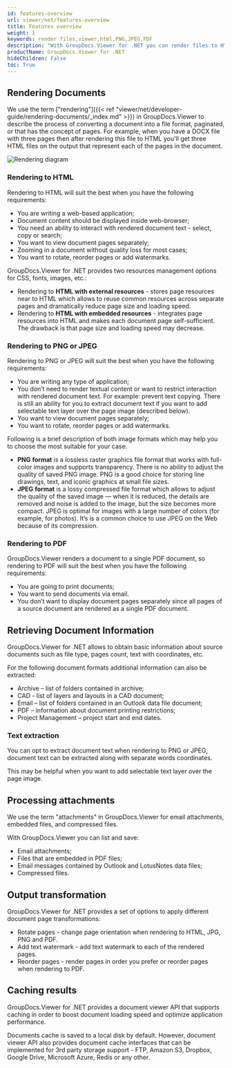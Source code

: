 ```yaml
---
id: features-overview
url: viewer/net/features-overview
title: Features overview
weight: 1
keywords: render files,viewer,html,PNG,JPEG,PDF
description: "With GroupDocs.Viewer for .NET you can render files to HTML, PNG, JPEG and PDF formats, list and save attachments, embedded files and compressed files, extract document text and detect file type by it's content"
productName: GroupDocs.Viewer for .NET
hideChildren: False
toc: True
---
```


## Rendering Documents

We use the term ["rendering"]({{< ref "viewer/net/developer-guide/rendering-documents/_index.md" >}}) in GroupDocs.Viewer to describe the process of converting a document into a file format, paginated, or that has the concept of pages. For example, when you have a DOCX file with three pages then after rendering this file to HTML you'll get three HTML files on the output that represent each of the pages in the document.

![Rendering diagram](/viewer/net/images/getting-started/features-overview/rendering.png)

### Rendering to HTML

Rendering to HTML will suit the best when you have the following requirements:

* You are writing a web-based application;
* Document content should be displayed inside web-browser;
* You need an ability to interact with rendered document text - select, copy or search;
* You want to view document pages separately;
* Zooming in a document without quality loss for most cases;
* You want to rotate, reorder pages or add watermarks.

GroupDocs.Viewer for .NET provides two resources management options for CSS, fonts, images, etc.:

* Rendering to **HTML with external resources** - stores page resources near to HTML which allows to reuse common resources across separate pages and dramatically reduce page size and loading speed.
* Rendering to **HTML with embedded resources** - integrates page resources into HTML and makes each document page self-sufficient. The drawback is that page size and loading speed may decrease.

### Rendering to PNG or JPEG

Rendering to PNG or JPEG will suit the best when you have the following requirements:

* You are writing any type of application;
* You don’t need to render textual content or want to restrict interaction with rendered document text. For example: prevent text copying. There is still an ability for you to extract document text if you want to add selectable text layer over the page image (described below).
* You want to view document pages separately;
* You want to rotate, reorder pages or add watermarks.

Following is a brief description of both image formats which may help you to choose the most suitable for your case.  

* **PNG** **format** is a lossless raster graphics file format that works with full-color images and supports transparency. There is no ability to adjust the quality of saved PNG image. PNG is a good choice for storing line drawings, text, and iconic graphics at small file sizes.
* **JPEG** **format** is a lossy compressed file format which allows to adjust the quality of the saved image — when it is reduced, the details are removed and noise is added to the image, but the size becomes more compact. JPEG is optimal for images with a large number of colors (for example, for photos). It’s is a common choice to use JPEG on the Web because of its compression.

### Rendering to PDF

GroupDocs.Viewer renders a document to a single PDF document, so rendering to PDF will suit the best when you have the following requirements:

* You are going to print documents;
* You want to send documents via email.
* You don’t want to display document pages separately since all pages of a source document are rendered as a single PDF document.

## Retrieving Document Information

GroupDocs.Viewer for .NET allows to obtain basic information about source documents such as file type, pages count, text with coordinates, etc.

For the following document formats additional information can also be extracted:

* Archive – list of folders contained in archive;
* CAD - list of layers and layouts in a CAD document;
* Email – list of folders contained in an Outlook data file document;
* PDF – information about document printing restrictions;
* Project Management – project start and end dates.

### Text extraction

You can opt to extract document text when rendering to PNG or JPEG, document text can be extracted along with separate words coordinates.

This may be helpful when you want to add selectable text layer over the page image.

## Processing attachments

We use the term "attachments" in GroupDocs.Viewer for email attachments, embedded files, and compressed files.

With GroupDocs.Viewer you can list and save:

* Email attachments;
* Files that are embedded in PDF files;
* Email messages contained by Outlook and LotusNotes data files;
* Compressed files.

## Output transformation

GroupDocs.Viewer for .NET provides a set of options to apply different document page transformations:

* Rotate pages - change page orientation when rendering to HTML, JPG, PNG and PDF.
* Add text watermark - add text watermark to each of the rendered pages.
* Reorder pages - render pages in order you prefer or reorder pages when rendering to PDF.

## Caching results

GroupDocs.Viewer for .NET provides a document viewer API that supports caching in order to boost document loading speed and optimize application performance.

Documents cache is saved to a local disk by default. However, document viewer API also provides document cache interfaces that can be implemented for 3rd party storage support - FTP, Amazon S3, Dropbox, Google Drive, Microsoft Azure, Redis or any other.
